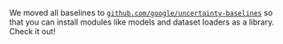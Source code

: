 We moved all baselines to
[`github.com/google/uncertainty-baselines`](https://github.com/google/uncertainty-baselines)
so that you can install modules like models and dataset loaders as a library.
Check it out!
